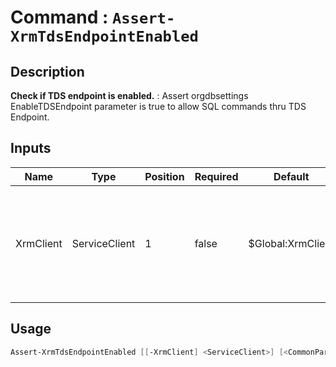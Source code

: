 # Command : `Assert-XrmTdsEndpointEnabled` 

## Description

**Check if TDS endpoint is enabled.** : Assert orgdbsettings EnableTDSEndpoint parameter is true to allow SQL commands thru TDS Endpoint.

## Inputs

Name|Type|Position|Required|Default|Description
----|----|--------|--------|-------|-----------
XrmClient|ServiceClient|1|false|$Global:XrmClient|Xrm connector initialized to target instance. Use latest one by default. (Dataverse ServiceClient)


## Usage

```Powershell 
Assert-XrmTdsEndpointEnabled [[-XrmClient] <ServiceClient>] [<CommonParameters>]
``` 



